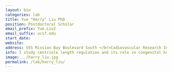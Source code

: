 ```yaml
---
layout: bio
categories: lab
title: Yue "Harry" Liu PhD
position: Postdoctoral Scholar
email_prefix: Yue.Liu2
email_suffix: ucsf.edu
start_date:
website:
address: 555 Mission Bay Boulevard South </br>Cadiovascular Research Institute, 384E </br>San Francisco, CA 94158</br>
info: I study centriole length regulation and its role in congenital heart disease.
image: ../harry_liu.jpg
permalink: /lab/harry_liu/
---
```

